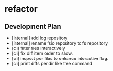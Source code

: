# refactor
## Development Plan
- [internal] add log repository
- [internal] rename fsio repository to fs repository
- [cli] filter files interactively
- [cli] fix diff item order to show.
- [cli] inspect per files to enhance interactive flag.
- [cli] print diffs per dir like tree command
